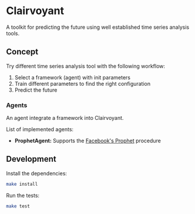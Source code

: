 # Clairvoyant

A toolkit for predicting the future using well established time series analysis tools.

## Concept

Try different time series analysis tool with the following workflow:

1. Select a framework (agent) with init parameters
2. Train different parameters to find the right configuration
3. Predict the future

### Agents

An agent integrate a framework into Clairvoyant. 

List of implemented agents:

- **ProphetAgent:** Supports the [Facebook's Prophet](https://facebook.github.io/prophet/) procedure



## Development

Install the dependencies:

```sh
make install
```

Run the tests:

```sh
make test
```
